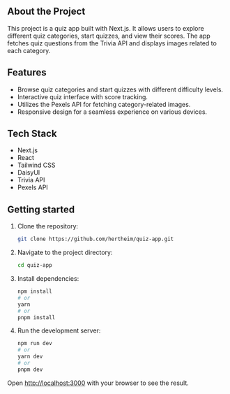 ## About the Project
This project is a quiz app built with Next.js. It allows users to explore different quiz categories, start quizzes, and view their scores. The app fetches quiz questions from the Trivia API and displays images related to each category.

## Features
- Browse quiz categories and start quizzes with different difficulty levels.
- Interactive quiz interface with score tracking.
- Utilizes the Pexels API for fetching category-related images.
- Responsive design for a seamless experience on various devices.

## Tech Stack
- Next.js
- React
- Tailwind CSS
- DaisyUI
- Trivia API
- Pexels API

## Getting started
1. Clone the repository:
    ```bash
    git clone https://github.com/hertheim/quiz-app.git
    ```

2. Navigate to the project directory:
    ```bash
    cd quiz-app
    ```

3. Install dependencies:
    ```bash
    npm install
    # or
    yarn
    # or
    pnpm install
    ```
4. Run the development server:
    ```bash
    npm run dev
    # or
    yarn dev
    # or
    pnpm dev
    ```
    
Open [http://localhost:3000](http://localhost:3000) with your browser to see the result.
